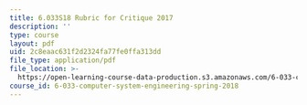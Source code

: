 ```yaml
---
title: 6.033S18 Rubric for Critique 2017
description: ''
type: course
layout: pdf
uid: 2c8eaac631f2d2324fa77fe0ffa313dd
file_type: application/pdf
file_location: >-
  https://open-learning-course-data-production.s3.amazonaws.com/6-033-computer-system-engineering-spring-2018/2c8eaac631f2d2324fa77fe0ffa313dd_MIT6_033S18_Crit2Rubric.pdf
course_id: 6-033-computer-system-engineering-spring-2018
---
```

